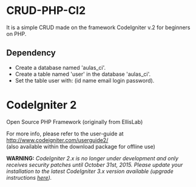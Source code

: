 # CRUD-PHP-CI2
It is a simple CRUD made on the framework CodeIgniter v.2 for beginners on PHP.

## Dependency
- Create a database named 'aulas_ci'.
- Create a table named 'user' in the database 'aulas_ci'.
- Set the table user with: (id name email login password).

# CodeIgniter 2
Open Source PHP Framework (originally from EllisLab)

For more info, please refer to the user-guide at http://www.codeigniter.com/userguide2/  
(also available within the download package for offline use)

**WARNING:** *CodeIgniter 2.x is no longer under development and only receives security patches until October 31st, 2015.
Please update your installation to the latest CodeIgniter 3.x version available
(upgrade instructions [here](http://www.codeigniter.com/userguide3/installation/upgrade_300.html)).*

